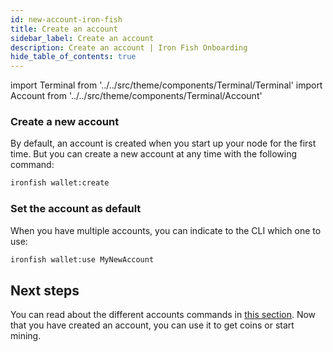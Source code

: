 ```yaml
---
id: new-account-iron-fish
title: Create an account
sidebar_label: Create an account
description: Create an account | Iron Fish Onboarding
hide_table_of_contents: true
---
```


import Terminal from '../../src/theme/components/Terminal/Terminal'
import Account from '../../src/theme/components/Terminal/Account'

### Create a new account

By default, an account is created when you start up your node for the first time. But you can create a new account at any time with the following command:

```sh
ironfish wallet:create
```

<Terminal command={Account} />

### Set the account as default
When you have multiple accounts, you can indicate to the CLI which one to use:
```sh
ironfish wallet:use MyNewAccount
```

## Next steps

You can read about the different accounts commands in [this section](accounts.md).
Now that you have created an account, you can use it to get coins or start mining.
